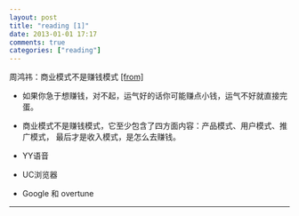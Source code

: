 ```yaml
---
layout: post
title: "reading [1]"
date: 2013-01-01 17:17
comments: true
categories: ["reading"]
---
```


周鸿祎：商业模式不是赚钱模式 [[from]][source]

+ 如果你急于想赚钱，对不起，运气好的话你可能赚点小钱，运气不好就直接完蛋。

+ 商业模式不是赚钱模式，它至少包含了四方面内容：产品模式、用户模式、推广模式，
最后才是收入模式，是怎么去赚钱。

+ YY语音

+ UC浏览器

+ Google 和 overtune

-------------------------------------
[source]: http://www.douban.com/note/255143272/

